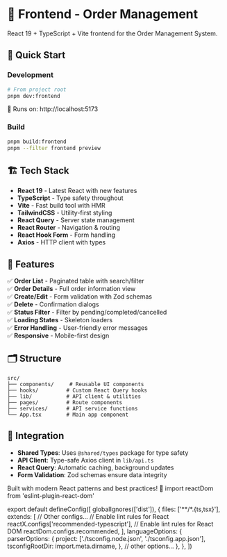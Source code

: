 # 🎨 Frontend - Order Management

React 19 + TypeScript + Vite frontend for the Order Management System.

## 🚀 Quick Start

### Development

```bash
# From project root
pnpm dev:frontend
```

🎨 Runs on: http://localhost:5173

### Build

```bash
pnpm build:frontend
pnpm --filter frontend preview
```

## 🏗️ Tech Stack

- **React 19** - Latest React with new features
- **TypeScript** - Type safety throughout
- **Vite** - Fast build tool with HMR
- **TailwindCSS** - Utility-first styling
- **React Query** - Server state management
- **React Router** - Navigation & routing
- **React Hook Form** - Form handling
- **Axios** - HTTP client with types

## 📱 Features

✅ **Order List** - Paginated table with search/filter  
✅ **Order Details** - Full order information view  
✅ **Create/Edit** - Form validation with Zod schemas  
✅ **Delete** - Confirmation dialogs  
✅ **Status Filter** - Filter by pending/completed/cancelled  
✅ **Loading States** - Skeleton loaders  
✅ **Error Handling** - User-friendly error messages  
✅ **Responsive** - Mobile-first design

## 🗂️ Structure

```
src/
├── components/     # Reusable UI components
├── hooks/         # Custom React Query hooks
├── lib/           # API client & utilities
├── pages/         # Route components
├── services/      # API service functions
└── App.tsx        # Main app component
```

## 🔗 Integration

- **Shared Types**: Uses `@shared/types` package for type safety
- **API Client**: Type-safe Axios client in `lib/api.ts`
- **React Query**: Automatic caching, background updates
- **Form Validation**: Zod schemas ensure data integrity

Built with modern React patterns and best practices! 🚀
import reactDom from 'eslint-plugin-react-dom'

export default defineConfig([
globalIgnores(['dist']),
{
files: ['**/*.{ts,tsx}'],
extends: [
// Other configs...
// Enable lint rules for React
reactX.configs['recommended-typescript'],
// Enable lint rules for React DOM
reactDom.configs.recommended,
],
languageOptions: {
parserOptions: {
project: ['./tsconfig.node.json', './tsconfig.app.json'],
tsconfigRootDir: import.meta.dirname,
},
// other options...
},
},
])

```

```
